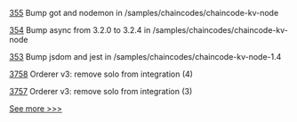 
[355](https://github.com/hyperledger-labs/fablo/pull/355) Bump got and nodemon in /samples/chaincodes/chaincode-kv-node

[354](https://github.com/hyperledger-labs/fablo/pull/354) Bump async from 3.2.0 to 3.2.4 in /samples/chaincodes/chaincode-kv-node

[353](https://github.com/hyperledger-labs/fablo/pull/353) Bump jsdom and jest in /samples/chaincodes/chaincode-kv-node-1.4

[3758](https://github.com/hyperledger/fabric/pull/3758) Orderer v3: remove solo from integration (4)

[3757](https://github.com/hyperledger/fabric/pull/3757) Orderer v3: remove solo from integration (3)


[See more >>>](https://start-here.hyperledger.org/pull-requests)
